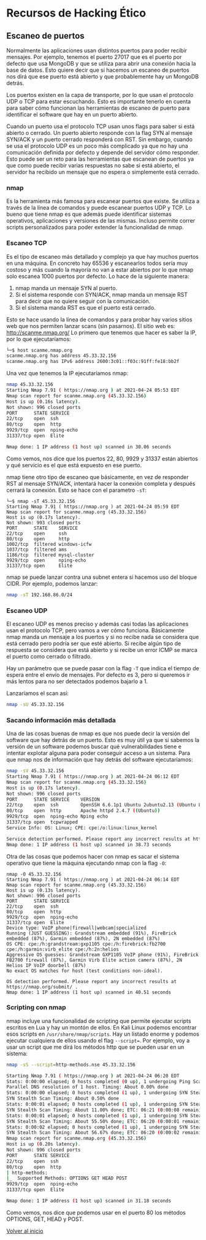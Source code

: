 # Recursos de Hacking Ético

## Escaneo de puertos

Normalmente las aplicaciones usan distintos puertos para poder recibir mensajes. Por ejemplo, tenemos el puerto 27017 que es el puerto por defecto que usa MongoDB y que se utiliza para abrir una conexión hacia la base de datos. Esto quiere decir que si hacemos un escaneo de puertos nos dirá que ese puerto está abierto y que probablemente hay un MongoDB detrás.

Los puertos existen en la capa de transporte, por lo que usan el protocolo UDP o TCP para estar escuchando. Esto es importante tenerlo en cuenta para saber cómo funcionan las herramientas de escaneo de puerto para identificar el software que hay en un puerto abierto.

Cuando un puerto usa el protocolo TCP usan unos flags para saber si está abierto o cerrado. Un puerto abierto responde con la flag SYN al mensaje SYN/ACK y un puerto cerrado responderá con RST.
Sin embargo, cuando se usa el protocolo UDP es un poco más complicado ya que no hay una comunicación definida por defecto y depende del servidor cómo responder. Esto puede ser un reto para las herramientas que escanean de puertos ya que como puede recibir varias respuestas no sabe si está abierto, el servidor ha recibido un mensaje que no espera o simplemente está cerrado.

### nmap

Es la herramienta más famosa para escanear puertos que existe. Se utiliza a través de la línea de comandos y puede escanear puertos UDP y TCP. Lo bueno que tiene nmap es que además puede identificar sistemas operativos, aplicaciones y versiones de las mismas. Incluso permite correr scripts personalizados para poder extender la funcionalidad de nmap.

### Escaneo TCP

Es el tipo de escaneo más detallado y complejo ya que hay muchos puertos en una máquina. En concreto hay 65536 y escanearlos todos sería muy costoso y más cuando la mayoría no van a estar abiertos por lo que nmap solo escanea 1000 puertos por defecto.
Lo hace de la siguiente manera:

1. nmap manda un mensaje SYN al puerto.
2. Si el sistema responde con SYN/ACK, nmap manda un mensaje RST para decir que no quiere seguir con la comunicación.
3. Si el sistema manda RST es que el puerto está cerrado.

Esto se hace usando la línea de comandos y para probar hay varios sitios web que nos permiten lanzar scans (sin pasarnos). El sitio web es: http://scanme.nmap.org/
Lo primero que tenemos que hacer es saber la IP, por lo que ejecutaríamos:

```sh
└─$ host scanme.nmap.org
scanme.nmap.org has address 45.33.32.156
scanme.nmap.org has IPv6 address 2600:3c01::f03c:91ff:fe18:bb2f
```

Una vez que tenemos la IP ejecutaríamos nmap:

```sh
nmap 45.33.32.156
Starting Nmap 7.91 ( https://nmap.org ) at 2021-04-24 05:53 EDT
Nmap scan report for scanme.nmap.org (45.33.32.156)
Host is up (0.16s latency).
Not shown: 996 closed ports
PORT      STATE SERVICE
22/tcp    open  ssh
80/tcp    open  http
9929/tcp  open  nping-echo
31337/tcp open  Elite

Nmap done: 1 IP address (1 host up) scanned in 30.06 seconds
```

Como vemos, nos dice que los puertos 22, 80, 9929 y 31337 están abiertos y qué servicio es el que está expuesto en ese puerto.

nmap tiene otro tipo de escaneo que básicamente, en vez de responder RST al mensaje SYN/ACK, intentará hacer la conexión completa y después cerrará la conexión. Esto se hace con el parametro ```-sT```:

```
└─$ nmap -sT 45.33.32.156
Starting Nmap 7.91 ( https://nmap.org ) at 2021-04-24 05:59 EDT
Nmap scan report for scanme.nmap.org (45.33.32.156)
Host is up (0.17s latency).
Not shown: 993 closed ports
PORT      STATE    SERVICE
22/tcp    open     ssh
80/tcp    open     http
1002/tcp  filtered windows-icfw
1037/tcp  filtered ams
1186/tcp  filtered mysql-cluster
9929/tcp  open     nping-echo
31337/tcp open     Elite
```

nmap se puede lanzar contra una subnet entera si hacemos uso del bloque CIDR. Por ejemplo, podemos lanzar:
```sh
nmap -sT 192.168.86.0/24
```

### Escaneo UDP

El escaneo UDP es menos preciso y además casi todas las aplicaciones usan el protocolo TCP, pero vamos a ver cómo funciona. Básicamente nmap manda un mensaje a los puertos y si no recibe nada se considera que está cerrado pero podría ser que esté abierto. Si recibe algún tipo de respuesta se considera que está abierto y si recibe un error ICMP se marca el puerto como cerrado o filtrado.

Hay un parámetro que se puede pasar con la flag `-T` que indica el tiempo de espera entre el envío de mensajes. Por defecto es 3, pero si queremos ir más lentos para no ser detectados podemos bajarlo a 1.

Lanzaríamos el scan así:

```sh
nmap -sU 45.33.32.156
```

### Sacando información más detallada

Una de las cosas buenas de nmap es que nos puede decir la versión del software que hay detrás de un puerto. Esto es muy útil ya que si sabemos la versión de un software podemos buscar qué vulnerabilidades tiene e intentar explotar alguna para poder conseguir acceso a un sistema.
Para que nmap nos de información que hay detrás del software ejecutaríamos:

```sh
nmap -sV 45.33.32.156
Starting Nmap 7.91 ( https://nmap.org ) at 2021-04-24 06:12 EDT
Nmap scan report for scanme.nmap.org (45.33.32.156)
Host is up (0.17s latency).
Not shown: 996 closed ports
PORT      STATE SERVICE    VERSION
22/tcp    open  ssh        OpenSSH 6.6.1p1 Ubuntu 2ubuntu2.13 (Ubuntu Linux; protocol 2.0)
80/tcp    open  http       Apache httpd 2.4.7 ((Ubuntu))
9929/tcp  open  nping-echo Nping echo
31337/tcp open  tcpwrapped
Service Info: OS: Linux; CPE: cpe:/o:linux:linux_kernel

Service detection performed. Please report any incorrect results at https://nmap.org/submit/ .
Nmap done: 1 IP address (1 host up) scanned in 38.73 seconds
```

Otra de las cosas que podemos hacer con nmap es sacar el sistema operativo que tiene la máquina ejecutando nmap con la flag `-O`:

```
nmap -O 45.33.32.156
Starting Nmap 7.91 ( https://nmap.org ) at 2021-04-24 06:14 EDT
Nmap scan report for scanme.nmap.org (45.33.32.156)
Host is up (0.13s latency).
Not shown: 996 closed ports
PORT      STATE SERVICE
22/tcp    open  ssh
80/tcp    open  http
9929/tcp  open  nping-echo
31337/tcp open  Elite
Device type: VoIP phone|firewall|webcam|specialized
Running (JUST GUESSING): Grandstream embedded (91%), FireBrick embedded (87%), Garmin embedded (87%), 2N embedded (87%)
OS CPE: cpe:/h:grandstream:gxp1105 cpe:/h:firebrick:fb2700 cpe:/h:garmin:virb_elite cpe:/h:2n:helios
Aggressive OS guesses: Grandstream GXP1105 VoIP phone (91%), FireBrick FB2700 firewall (87%), Garmin Virb Elite action camera (87%), 2N Helios IP VoIP doorbell (87%)
No exact OS matches for host (test conditions non-ideal).

OS detection performed. Please report any incorrect results at https://nmap.org/submit/ .
Nmap done: 1 IP address (1 host up) scanned in 40.51 seconds
```

### Scripting con nmap

nmap incluye una funcionalidad de scripting que permite ejecutar scripts escritos en Lua y hay un montón de ellos. En Kali Linux podemos encontrar esos scripts en `/usr/share/nmap/scripts`.
Hay un listado enorme y podemos ejecutar cualquiera de ellos usando el flag `--script=`.
Por ejemplo, voy a usar un script que me dirá los métodos http que se pueden usar en un sistema:

```sh
nmap -sS --script=http-methods.nse 45.33.32.156

Starting Nmap 7.91 ( https://nmap.org ) at 2021-04-24 06:20 EDT
Stats: 0:00:00 elapsed; 0 hosts completed (0 up), 1 undergoing Ping Scan
Parallel DNS resolution of 1 host. Timing: About 0.00% done
Stats: 0:00:00 elapsed; 0 hosts completed (1 up), 1 undergoing SYN Stealth Scan
SYN Stealth Scan Timing: About 0.50% done
Stats: 0:00:01 elapsed; 0 hosts completed (1 up), 1 undergoing SYN Stealth Scan
SYN Stealth Scan Timing: About 11.00% done; ETC: 06:21 (0:00:08 remaining)
Stats: 0:00:01 elapsed; 0 hosts completed (1 up), 1 undergoing SYN Stealth Scan
SYN Stealth Scan Timing: About 55.50% done; ETC: 06:20 (0:00:01 remaining)
Stats: 0:00:02 elapsed; 0 hosts completed (1 up), 1 undergoing SYN Stealth Scan
SYN Stealth Scan Timing: About 56.67% done; ETC: 06:20 (0:00:02 remaining)
Nmap scan report for scanme.nmap.org (45.33.32.156)
Host is up (0.20s latency).
Not shown: 996 closed ports
PORT      STATE SERVICE
22/tcp    open  ssh
80/tcp    open  http
| http-methods:
|_  Supported Methods: OPTIONS GET HEAD POST
9929/tcp  open  nping-echo
31337/tcp open  Elite

Nmap done: 1 IP address (1 host up) scanned in 31.18 seconds
```

Como vemos, nos dice que podemos usar en el puerto 80 los métodos OPTIONS, GET, HEAD y POST.

[Volver al inicio](./../../README.md)
